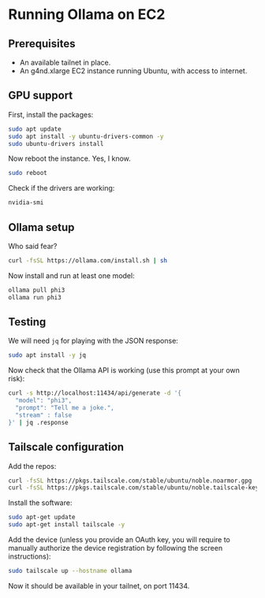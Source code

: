 # Running Ollama on EC2

## Prerequisites

* An available tailnet in place.
* An g4nd.xlarge EC2 instance running Ubuntu, with access to internet.

## GPU support

First, install the packages:

```bash
sudo apt update
sudo apt install -y ubuntu-drivers-common -y
sudo ubuntu-drivers install
```

Now reboot the instance. Yes, I know.

```bash
sudo reboot
```

Check if the drivers are working:

```bash
nvidia-smi
```

## Ollama setup

Who said fear?

```bash
curl -fsSL https://ollama.com/install.sh | sh
```

Now install and run at least one model:

```bash
ollama pull phi3
ollama run phi3
```

## Testing

We will need `jq` for playing with the JSON response:

```bash
sudo apt install -y jq
```

Now check that the Ollama API is working (use this prompt at your own risk):

```bash
curl -s http://localhost:11434/api/generate -d '{
  "model": "phi3",
  "prompt": "Tell me a joke.", 
  "stream" : false
}' | jq .response
```

## Tailscale configuration

Add the repos:

```bash
curl -fsSL https://pkgs.tailscale.com/stable/ubuntu/noble.noarmor.gpg | sudo tee /usr/share/keyrings/tailscale-archive-keyring.gpg >/dev/null
curl -fsSL https://pkgs.tailscale.com/stable/ubuntu/noble.tailscale-keyring.list | sudo tee /etc/apt/sources.list.d/tailscale.list
```

Install the software:

```bash
sudo apt-get update
sudo apt-get install tailscale -y
```

Add the device (unless you provide an OAuth key, you will require to manually
authorize the device registration by following the screen instructions):

```bash
sudo tailscale up --hostname ollama
```

Now it should be available in your tailnet, on port 11434.

